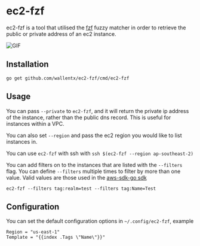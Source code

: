 # ec2-fzf

ec2-fzf is a tool that utilised the [fzf](https://github.com/junegunn/fzf)
fuzzy matcher in order to retrieve the public or private address of an ec2
instance.

![GIF](https://raw.githubusercontent.com/wallentx/ec2-fzf/master/img/ec2-fzf.gif)

## Installation

```
go get github.com/wallentx/ec2-fzf/cmd/ec2-fzf
```

## Usage

You can pass `--private` to `ec2-fzf`, and it will return the private ip address
of the instance, rather than the public dns record. This is useful for
instances within a VPC.

You can also set `--region` and pass the ec2 region you would like to list
instances in.

You can use `ec2-fzf` with ssh with `ssh $(ec2-fzf --region ap-southeast-2)`

You can add filters on to the instances that are listed with the `--filters`
flag. You can define `--filters` multiple times to filter by more than one
value. Valid values are those used in the [aws-sdk-go
sdk](http://docs.aws.amazon.com/sdk-for-go/api/service/ec2/#DescribeInstancesInput)
```
ec2-fzf --filters tag:realm=test --filters tag:Name=Test
```

## Configuration

You can set the default configuration options in `~/.config/ec2-fzf`, example
```
Region = "us-east-1"
Template = "{{index .Tags \"Name\"}}"
```
